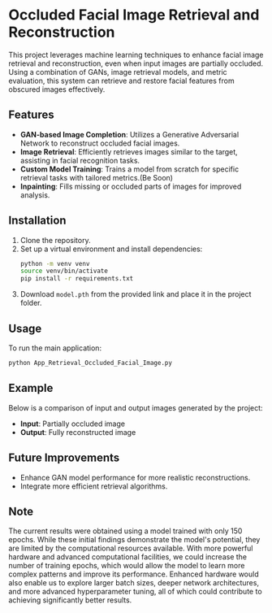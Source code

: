 # Occluded Facial Image Retrieval and Reconstruction

This project leverages machine learning techniques to enhance facial image retrieval and reconstruction, even when input images are partially occluded. Using a combination of GANs, image retrieval models, and metric evaluation, this system can retrieve and restore facial features from obscured images effectively.

## Features
- **GAN-based Image Completion**: Utilizes a Generative Adversarial Network to reconstruct occluded facial images.
- **Image Retrieval**: Efficiently retrieves images similar to the target, assisting in facial recognition tasks.
- **Custom Model Training**: Trains a model from scratch for specific retrieval tasks with tailored metrics.(Be Soon)
- **Inpainting**: Fills missing or occluded parts of images for improved analysis.

## Installation
1. Clone the repository.
2. Set up a virtual environment and install dependencies:
   ```bash
   python -m venv venv
   source venv/bin/activate
   pip install -r requirements.txt
   ```
3. Download `model.pth` from the provided link and place it in the project folder.

## Usage
To run the main application:
```bash
python App_Retrieval_Occluded_Facial_Image.py
```

## Example
Below is a comparison of input and output images generated by the project:
- **Input**: Partially occluded image
- **Output**: Fully reconstructed image

## Future Improvements
- Enhance GAN model performance for more realistic reconstructions.
- Integrate more efficient retrieval algorithms.

## Note
The current results were obtained using a model trained with only 150 epochs. While these initial findings demonstrate the model's potential, they are limited by the computational resources available. With more powerful hardware and advanced computational facilities, we could increase the number of training epochs, which would allow the model to learn more complex patterns and improve its performance. Enhanced hardware would also enable us to explore larger batch sizes, deeper network architectures, and more advanced hyperparameter tuning, all of which could contribute to achieving significantly better results.
